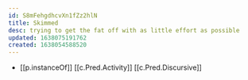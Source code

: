 ```yaml
---
id: S8mFehgdhcvXn1fZz2hlN
title: Skimmed
desc: trying to get the fat off with as little effort as possible
updated: 1638075191762
created: 1638054588520
---
```




- [[p.instanceOf]] [[c.Pred.Activity]] [[c.Pred.Discursive]]
